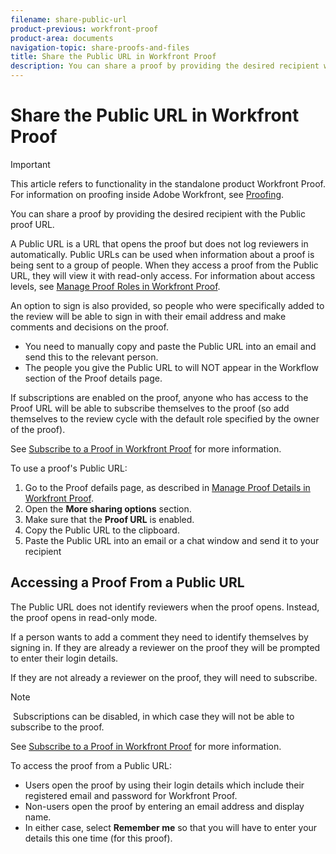 ```yaml
---
filename: share-public-url
product-previous: workfront-proof
product-area: documents
navigation-topic: share-proofs-and-files
title: Share the Public URL in Workfront Proof
description: You can share a proof by providing the desired recipient with the Public proof URL.
---
```


# Share the Public URL in Workfront Proof

>[!IMPORTANT]
>
>This article refers to functionality in the standalone product Workfront Proof. For information on proofing inside Adobe Workfront, see [Proofing](../../../review-and-approve-work/proofing/proofing.md).

You can share a proof by providing the desired recipient with the Public proof&nbsp;URL.

A Public&nbsp;URL is a URL that opens the proof but does not log reviewers in automatically. Public&nbsp;URLs can be used when information about a proof is being sent to a group of people. When they access a proof from the Public URL, they will view it with read-only access. For information about access levels, see [Manage Proof Roles in Workfront Proof](../../../workfront-proof/wp-work-proofsfiles/share-proofs-and-files/manage-proof-roles.md).

An option to sign is also provided, so people who were specifically added to the review will be able to sign in with their email address and make comments and decisions&nbsp;on the proof.

* You need to manually copy and paste the Public&nbsp;URL into an email and send this to the relevant person.
* The people you give the Public&nbsp;URL to will NOT appear in the Workflow section of the Proof details page.

If subscriptions are enabled on the proof, anyone who has access to the Proof URL will be able to subscribe themselves to the proof (so add themselves to the review cycle with the default role specified by the owner of the proof).

See [Subscribe to a Proof in Workfront Proof](../../../workfront-proof/wp-work-proofsfiles/share-proofs-and-files/subscribe-to-proof.md) for more information.

To use a proof's Public&nbsp;URL:

1. Go to the Proof defails page, as described in [Manage Proof Details in Workfront Proof](../../../workfront-proof/wp-work-proofsfiles/manage-your-work/manage-proof-details.md).
1. Open the **More sharing options** section.
1. Make sure that the **Proof URL** is enabled.
1. Copy the Public&nbsp;URL to the clipboard.
1. Paste the Public URL into an email or a chat window and send it to your recipient

## Accessing a Proof From a Public URL

The Public&nbsp;URL does not identify reviewers when the proof opens. Instead, the proof opens in read-only&nbsp;mode.

If a person wants to add a comment&nbsp;they need to identify themselves by signing in. If they are already a reviewer on the proof they will be prompted to enter their login details.

If they are not already a reviewer on the proof, they will need to subscribe.

>[!NOTE]
>
>&nbsp;Subscriptions can be disabled, in which case they will not be able to subscribe to the proof.

See [Subscribe to a Proof in Workfront Proof](../../../workfront-proof/wp-work-proofsfiles/share-proofs-and-files/subscribe-to-proof.md) for more information.

To access the proof from a Public&nbsp;URL:

* Users open the proof by using their login details which include their registered email and password for Workfront Proof.
* Non-users open the proof by entering an email address and display name.
* In either case, select **Remember me** so that you will have to enter your details this one time (for this proof).

